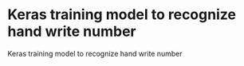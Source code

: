 # Keras training model to recognize hand write number
 Keras training model to recognize hand write number
